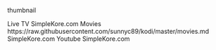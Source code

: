 <layouttype>thumbnail</layouttype>


<channels>
<channel>
<name>Live TV</name>
<thumbnail></thumbnail>
<externallink></externallink>
<fanart></fanart>
<info>SimpleKore.com</info>
</channel>

<channel>
<name>Movies</name>
<thumbnail></thumbnail>
<externallink>https://raw.githubusercontent.com/sunnyc89/kodi/master/movies.md</externallink>
<fanart></fanart>
<info>SimpleKore.com</info>
</channel>

<channel>
<name>Youtube</name>
<thumbnail></thumbnail>
<externallink></externallink>
<fanart></fanart>
<info>SimpleKore.com</info>
</channel>

</channels>
